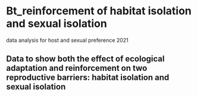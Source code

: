 # Bt_reinforcement of habitat isolation and sexual isolation
data analysis for host and sexual preference 2021
## Data to show both the effect of ecological adaptation and reinforcement on two reproductive barriers: habitat isolation and sexual isolation ####
